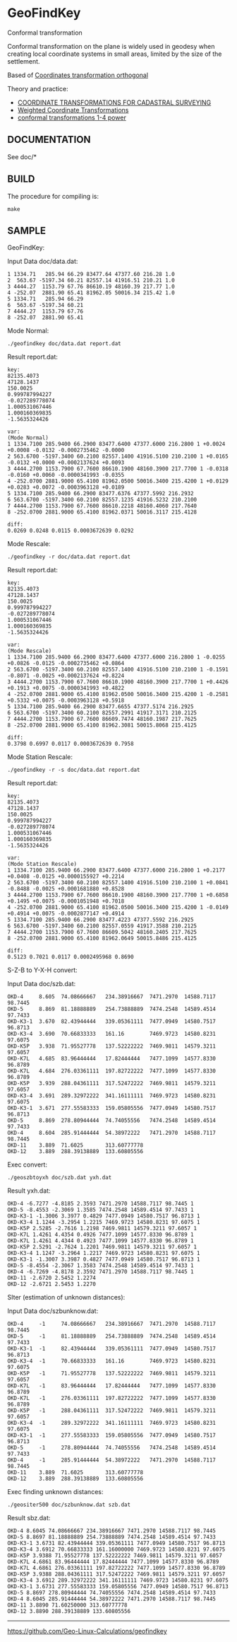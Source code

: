# GeoFindKey

Conformal transformation

Conformal transformation on the plane is widely used in geodesy when creating local coordinate systems in small areas, limited by the size of the settlement.

Based of [Coordinates transformation orthogonal](./doc/CTO.md)

Theory and practice:
* [COORDINATE TRANSFORMATIONS FOR CADASTRAL SURVEYING](./doc/CTC.pdf)
* [Weighted Coordinate Transformations](./doc/WCT.pdf)
* [conformal transformations 1-4 power](./doc/conformal_trans_1-4power-ru.cbz)

## DOCUMENTATION

See doc/*

## BUILD

The procedure for compiling is:

    make

## SAMPLE

GeoFindKey:

Input Data doc/data.dat:

    1 1334.71   285.94 66.29 83477.64 47377.60 216.28 1.0
    2  563.67 -5197.34 60.21 82557.14 41916.51 210.21 1.0
    3 4444.27  1153.79 67.76 86610.19 48160.39 217.77 1.0
    4 -252.07  2881.90 65.41 81962.05 50016.34 215.42 1.0
    5 1334.71   285.94 66.29
    6  563.67 -5197.34 60.21
    7 4444.27  1153.79 67.76
    8 -252.07  2881.90 65.41

Mode Normal:

    ./geofindkey doc/data.dat report.dat

Result report.dat:

    key:
    82135.4073
    47128.1437
    150.0025
    0.999787994227
    -0.027289778074
    1.000531067446
    1.000160369835
    -1.5635324426
    
    var:
    (Mode Normal)
    1 1334.7100 285.9400 66.2900 83477.6400 47377.6000 216.2800 1 +0.0024 +0.0008 -0.0132 -0.0002735462 -0.0000
    2 563.6700 -5197.3400 60.2100 82557.1400 41916.5100 210.2100 1 +0.0165 -0.0132 +0.0000 +0.0002137624 +0.0093
    3 4444.2700 1153.7900 67.7600 86610.1900 48160.3900 217.7700 1 -0.0318 -0.0160 +0.0060 -0.0000341993 -0.0355
    4 -252.0700 2881.9000 65.4100 81962.0500 50016.3400 215.4200 1 +0.0129 +0.0283 +0.0072 -0.0003963128 +0.0189
    5 1334.7100 285.9400 66.2900 83477.6376 47377.5992 216.2932
    6 563.6700 -5197.3400 60.2100 82557.1235 41916.5232 210.2100
    7 4444.2700 1153.7900 67.7600 86610.2218 48160.4060 217.7640
    8 -252.0700 2881.9000 65.4100 81962.0371 50016.3117 215.4128
    
    diff:
    0.0269 0.0248 0.0115 0.0003672639 0.0292

Mode Rescale:

    ./geofindkey -r doc/data.dat report.dat

Result report.dat:

    key:
    82135.4073
    47128.1437
    150.0025
    0.999787994227
    -0.027289778074
    1.000531067446
    1.000160369835
    -1.5635324426
    
    var:
    (Mode Rescale)
    1 1334.7100 285.9400 66.2900 83477.6400 47377.6000 216.2800 1 -0.0255 +0.0826 -0.0125 -0.0002735462 +0.0864
    2 563.6700 -5197.3400 60.2100 82557.1400 41916.5100 210.2100 1 -0.1591 -0.8071 -0.0025 +0.0002137624 +0.8224
    3 4444.2700 1153.7900 67.7600 86610.1900 48160.3900 217.7700 1 +0.4426 +0.1913 +0.0075 -0.0000341993 +0.4822
    4 -252.0700 2881.9000 65.4100 81962.0500 50016.3400 215.4200 1 -0.2581 +0.5332 +0.0075 -0.0003963128 +0.5918
    5 1334.7100 285.9400 66.2900 83477.6655 47377.5174 216.2925
    6 563.6700 -5197.3400 60.2100 82557.2991 41917.3171 210.2125
    7 4444.2700 1153.7900 67.7600 86609.7474 48160.1987 217.7625
    8 -252.0700 2881.9000 65.4100 81962.3081 50015.8068 215.4125
    
    diff:
    0.3798 0.6997 0.0117 0.0003672639 0.7958

Mode Station Rescale:

    ./geofindkey -r -s doc/data.dat report.dat

Result report.dat:

    key:
    82135.4073
    47128.1437
    150.0025
    0.999787994227
    -0.027289778074
    1.000531067446
    1.000160369835
    -1.5635324426
    
    var:
    (Mode Station Rescale)
    1 1334.7100 285.9400 66.2900 83477.6400 47377.6000 216.2800 1 +0.2177 +0.0408 -0.0125 +0.0000155927 +0.2214
    2 563.6700 -5197.3400 60.2100 82557.1400 41916.5100 210.2100 1 +0.0841 -0.8488 -0.0025 +0.0001681880 +0.8528
    3 4444.2700 1153.7900 67.7600 86610.1900 48160.3900 217.7700 1 +0.6858 +0.1495 +0.0075 -0.0001051948 +0.7018
    4 -252.0700 2881.9000 65.4100 81962.0500 50016.3400 215.4200 1 -0.0149 +0.4914 +0.0075 -0.0002877147 +0.4914
    5 1334.7100 285.9400 66.2900 83477.4223 47377.5592 216.2925
    6 563.6700 -5197.3400 60.2100 82557.0559 41917.3588 210.2125
    7 4444.2700 1153.7900 67.7600 86609.5042 48160.2405 217.7625
    8 -252.0700 2881.9000 65.4100 81962.0649 50015.8486 215.4125
    
    diff:
    0.5123 0.7021 0.0117 0.0002495968 0.8690

S-Z-B to Y-X-H convert:

Input Data doc/szb.dat:

    OKD-4     8.605  74.08666667   234.38916667  7471.2970  14588.7117  98.7445
    OKD-5     8.869  81.18888889   254.73888889  7474.2548  14589.4514  97.7433
    OKD-K3-1  3.670  82.43944444   339.05361111  7477.0949  14580.7517  96.8713
    OKD-K3-4  3.690  70.66833333   161.16        7469.9723  14580.8231  97.6075
    OKD-K5P   3.938  71.95527778   137.52222222  7469.9811  14579.3211  97.6057
    OKD-K7L   4.685  83.96444444   17.82444444   7477.1099  14577.8330  96.8789
    OKD-K7L   4.684  276.03361111  197.82722222  7477.1099  14577.8330  96.8789
    OKD-K5P   3.939  288.04361111  317.52472222  7469.9811  14579.3211  97.6057
    OKD-K3-4  3.691  289.32972222  341.16111111  7469.9723  14580.8231  97.6075
    OKD-K3-1  3.671  277.55583333  159.05805556  7477.0949  14580.7517  96.8713
    OKD-5     8.869  278.80944444  74.74055556   7474.2548  14589.4514  97.7433
    OKD-4     8.604  285.91444444  54.38972222   7471.2970  14588.7117  98.7445
    OKD-11    3.889  71.6025       313.60777778
    OKD-12    3.889  288.39138889  133.60805556

Exec convert:

    ./geoszbtoyxh doc/szb.dat yxh.dat

Result yxh.dat:

    OKD-4 -6.7277 -4.8185 2.3593 7471.2970 14588.7117 98.7445 1
    OKD-5 -8.4553 -2.3069 1.3585 7474.2548 14589.4514 97.7433 1
    OKD-K3-1 -1.3006 3.3977 0.4829 7477.0949 14580.7517 96.8713 1
    OKD-K3-4 1.1244 -3.2954 1.2215 7469.9723 14580.8231 97.6075 1
    OKD-K5P 2.5285 -2.7616 1.2198 7469.9811 14579.3211 97.6057 1
    OKD-K7L 1.4261 4.4354 0.4926 7477.1099 14577.8330 96.8789 1
    OKD-K7L 1.4261 4.4344 0.4923 7477.1099 14577.8330 96.8789 1
    OKD-K5P 2.5291 -2.7624 1.2201 7469.9811 14579.3211 97.6057 1
    OKD-K3-4 1.1247 -3.2964 1.2217 7469.9723 14580.8231 97.6075 1
    OKD-K3-1 -1.3007 3.3987 0.4827 7477.0949 14580.7517 96.8713 1
    OKD-5 -8.4554 -2.3067 1.3583 7474.2548 14589.4514 97.7433 1
    OKD-4 -6.7269 -4.8178 2.3592 7471.2970 14588.7117 98.7445 1
    OKD-11 -2.6720 2.5452 1.2274
    OKD-12 -2.6721 2.5453 1.2270

SIter (estimation of unknown distances):

Input Data doc/szbunknow.dat:

    OKD-4     -1     74.08666667   234.38916667  7471.2970  14588.7117  98.7445
    OKD-5     -1     81.18888889   254.73888889  7474.2548  14589.4514  97.7433
    OKD-K3-1  -1     82.43944444   339.05361111  7477.0949  14580.7517  96.8713
    OKD-K3-4  -1     70.66833333   161.16        7469.9723  14580.8231  97.6075
    OKD-K5P   -1     71.95527778   137.52222222  7469.9811  14579.3211  97.6057
    OKD-K7L   -1     83.96444444   17.82444444   7477.1099  14577.8330  96.8789
    OKD-K7L   -1     276.03361111  197.82722222  7477.1099  14577.8330  96.8789
    OKD-K5P   -1     288.04361111  317.52472222  7469.9811  14579.3211  97.6057
    OKD-K3-4  -1     289.32972222  341.16111111  7469.9723  14580.8231  97.6075
    OKD-K3-1  -1     277.55583333  159.05805556  7477.0949  14580.7517  96.8713
    OKD-5     -1     278.80944444  74.74055556   7474.2548  14589.4514  97.7433
    OKD-4     -1     285.91444444  54.38972222   7471.2970  14588.7117  98.7445
    OKD-11    3.889  71.6025       313.60777778
    OKD-12    3.889  288.39138889  133.60805556

Exec finding unknown distances:

    ./geositer500 doc/szbunknow.dat szb.dat

Result sbz.dat:

    OKD-4 8.6045 74.08666667 234.38916667 7471.2970 14588.7117 98.7445
    OKD-5 8.8697 81.18888889 254.73888889 7474.2548 14589.4514 97.7433
    OKD-K3-1 3.6731 82.43944444 339.05361111 7477.0949 14580.7517 96.8713
    OKD-K3-4 3.6912 70.66833333 161.16000000 7469.9723 14580.8231 97.6075
    OKD-K5P 3.9388 71.95527778 137.52222222 7469.9811 14579.3211 97.6057
    OKD-K7L 4.6861 83.96444444 17.82444444 7477.1099 14577.8330 96.8789
    OKD-K7L 4.6861 276.03361111 197.82722222 7477.1099 14577.8330 96.8789
    OKD-K5P 3.9388 288.04361111 317.52472222 7469.9811 14579.3211 97.6057
    OKD-K3-4 3.6912 289.32972222 341.16111111 7469.9723 14580.8231 97.6075
    OKD-K3-1 3.6731 277.55583333 159.05805556 7477.0949 14580.7517 96.8713
    OKD-5 8.8697 278.80944444 74.74055556 7474.2548 14589.4514 97.7433
    OKD-4 8.6045 285.91444444 54.38972222 7471.2970 14588.7117 98.7445
    OKD-11 3.8890 71.60250000 313.60777778
    OKD-12 3.8890 288.39138889 133.60805556

---  

https://github.com/Geo-Linux-Calculations/geofindkey
